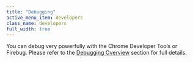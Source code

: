 ```yaml
---
title: "Debugging"
active_menu_item: developers
class_name: developers
full_width: true
---
```



You can debug very powerfully with the Chrome Developer Tools or Firebug. Please refer to the [Debugging Overview](../../../scripting-apis/client-scripting-overview/debugging-ac-scripts/) section for full details.

